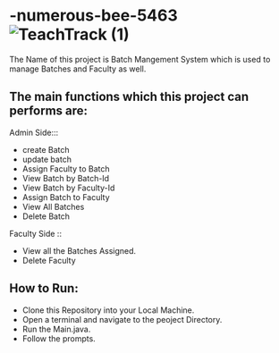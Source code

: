 # -numerous-bee-5463![TeachTrack (1)](https://user-images.githubusercontent.com/77136397/229471055-a6bcab55-2d4e-4c10-88ac-cd2681675d0b.png)
The Name of this project is Batch Mangement System which is used to manage Batches and Faculty as well.

## The main functions which this project can performs are:

Admin Side:::
- create Batch
- update batch
- Assign Faculty to Batch
- View Batch by Batch-Id
- View Batch by Faculty-Id
- Assign Batch to Faculty
- View All Batches
- Delete Batch

Faculty Side ::
- View all the Batches Assigned.
- Delete Faculty


## How to Run:
- Clone this Repository into your Local Machine.
- Open a terminal and navigate to the peoject Directory.
- Run the Main.java.
- Follow the prompts.
